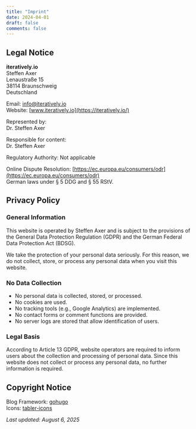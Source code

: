 ```yaml
---
title: "Imprint"
date: 2024-04-01
draft: false
comments: false
---
```


## Legal Notice

**iteratively.io**  
Steffen Axer  
Lenaustraße 15  
38114 Braunschweig  
Deutschland

Email: info@iteratively.io  
Website: [www.iteratively.io](https://iteratively.io/)

Represented by:  
Dr. Steffen Axer

Responsible for content:  
Dr. Steffen Axer

Regulatory Authority: Not applicable

Online Dispute Resolution: [https://ec.europa.eu/consumers/odr](https://ec.europa.eu/consumers/odr)  
German laws under § 5 DDG and § 55 RStV.

## Privacy Policy

### General Information

This website is operated by Steffen Axer and is subject to the provisions of the General Data Protection Regulation (GDPR) and the German Federal Data Protection Act (BDSG).

We take the protection of your personal data seriously. For this reason, we do not collect, store, or process any personal data when you visit this website.

### No Data Collection

- No personal data is collected, stored, or processed.
- No cookies are used.
- No tracking tools (e.g., Google Analytics) are implemented.
- No contact forms or comment functions are provided.
- No server logs are stored that allow identification of users.

### Legal Basis

According to Article 13 GDPR, website operators are required to inform users about the collection and processing of personal data. Since this website does not collect or process any personal data, no further information is required.

## Copyright Notice

Blog Framework: [gohugo](https://gohugo.io/)  
Icons: [tabler-icons](https://github.com/tabler/tabler-icons)

_Last updated: August 6, 2025_
